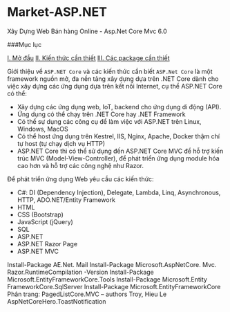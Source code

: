 # Market-ASP.NET
Xây Dựng Web Bán hàng Online - Asp.Net Core Mvc 6.0

###Mục lục

[I. Mở đầu](#Modau)
[II. Kiến thức cần thiết](#kienthuccanthiet)
[III. Các package cần thiết](#cacpackage)

<a name="Modau"></a>
Giới thiệu về `ASP.NET Core` và các kiến thức cần biết
`ASP.Net Core` là một framework nguồn mở, đa nền tảng xây dựng dựa trên .NET Core dành cho việc xây dựng các ứng dụng dựa trên kết nối Internet, cụ thể ASP.NET Core có thể:
-	Xây dựng các ứng dụng web, IoT, backend cho ứng dụng di động (API).
-	Ứng dụng có thể chạy trên .NET Core hay .NET Framework
-	Có thể sự dụng các công cụ để làm việc với ASP.NET trên Linux, Windows, MacOS
-	Có thể host ứng dụng trên Kestrel, IIS, Nginx, Apache, Docker thậm chí tự host (tự chạy dịch vụ HTTP)
-	ASP.NET Core thì có thể sử dụng đến ASP.NET Core MVC để hỗ trợ kiến trúc MVC (Model-View-Controller), để phát triển ứng dụng module hóa cao hơn và hỗ trợ các công nghệ như Razor.

<a name="kienthuccanthiet"></a>
Để phát triển ứng dụng Web yêu cầu các kiến thức:
-	C#: DI (Dependency Injection), Delegate, Lambda, Linq, Asynchronous, HTTP, ADO.NET/Entity Framework
-	HTML
-	CSS (Bootstrap)
-	JavaScript (jQuery)
-	SQL
-	ASP.NET
-	ASP.NET Razor Page
-	ASP.NET MVC

<a name="cacpackage"></a>
Install-Package AE.Net. Mail
Install-Package Microsoft.AspNetCore. Mvc. Razor.RuntimeCompilation -Version 
Install-Package Microsoft.EntityFrameworkCore.Tools
Install-Package Microsoft.Entity FrameworkCore.SqlServer
Install-Package Microsoft.EntityFrameworkCore
Phân trang: PagedListCore.MVC – authors Troy, Hieu Le
AspNetCoreHero.ToastNotification

